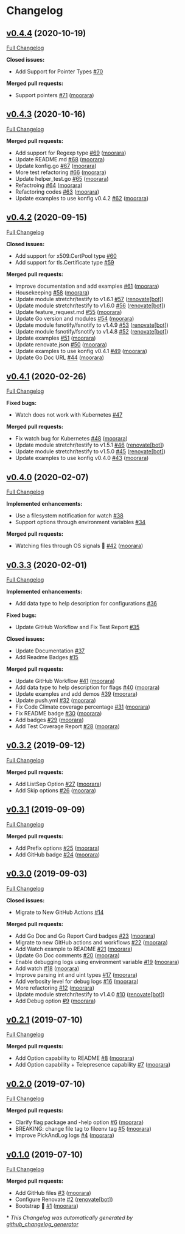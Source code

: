 # Changelog

## [v0.4.4](https://github.com/moorara/konfig/tree/v0.4.4) (2020-10-19)

[Full Changelog](https://github.com/moorara/konfig/compare/v0.4.3...v0.4.4)

**Closed issues:**

- Add Support for Pointer Types [\#70](https://github.com/moorara/konfig/issues/70)

**Merged pull requests:**

- Support pointers [\#71](https://github.com/moorara/konfig/pull/71) ([moorara](https://github.com/moorara))

## [v0.4.3](https://github.com/moorara/konfig/tree/v0.4.3) (2020-10-16)

[Full Changelog](https://github.com/moorara/konfig/compare/v0.4.2...v0.4.3)

**Merged pull requests:**

- Add support for Regexp type [\#69](https://github.com/moorara/konfig/pull/69) ([moorara](https://github.com/moorara))
- Update README.md [\#68](https://github.com/moorara/konfig/pull/68) ([moorara](https://github.com/moorara))
- Update konfig.go [\#67](https://github.com/moorara/konfig/pull/67) ([moorara](https://github.com/moorara))
- More test refactoring [\#66](https://github.com/moorara/konfig/pull/66) ([moorara](https://github.com/moorara))
- Update helper\_test.go [\#65](https://github.com/moorara/konfig/pull/65) ([moorara](https://github.com/moorara))
- Refactroing [\#64](https://github.com/moorara/konfig/pull/64) ([moorara](https://github.com/moorara))
- Refactoring codes [\#63](https://github.com/moorara/konfig/pull/63) ([moorara](https://github.com/moorara))
- Update examples to use konfig v0.4.2 [\#62](https://github.com/moorara/konfig/pull/62) ([moorara](https://github.com/moorara))

## [v0.4.2](https://github.com/moorara/konfig/tree/v0.4.2) (2020-09-15)

[Full Changelog](https://github.com/moorara/konfig/compare/v0.4.1...v0.4.2)

**Closed issues:**

- Add support for x509.CertPool type [\#60](https://github.com/moorara/konfig/issues/60)
- Add support for tls.Certificate type [\#59](https://github.com/moorara/konfig/issues/59)

**Merged pull requests:**

- Improve documentation and add examples [\#61](https://github.com/moorara/konfig/pull/61) ([moorara](https://github.com/moorara))
- Housekeeping [\#58](https://github.com/moorara/konfig/pull/58) ([moorara](https://github.com/moorara))
- Update module stretchr/testify to v1.6.1 [\#57](https://github.com/moorara/konfig/pull/57) ([renovate[bot]](https://github.com/apps/renovate))
- Update module stretchr/testify to v1.6.0 [\#56](https://github.com/moorara/konfig/pull/56) ([renovate[bot]](https://github.com/apps/renovate))
- Update feature\_request.md [\#55](https://github.com/moorara/konfig/pull/55) ([moorara](https://github.com/moorara))
- Update Go version and modules [\#54](https://github.com/moorara/konfig/pull/54) ([moorara](https://github.com/moorara))
- Update module fsnotify/fsnotify to v1.4.9 [\#53](https://github.com/moorara/konfig/pull/53) ([renovate[bot]](https://github.com/apps/renovate))
- Update module fsnotify/fsnotify to v1.4.8 [\#52](https://github.com/moorara/konfig/pull/52) ([renovate[bot]](https://github.com/apps/renovate))
- Update examples [\#51](https://github.com/moorara/konfig/pull/51) ([moorara](https://github.com/moorara))
- Update renovate.json [\#50](https://github.com/moorara/konfig/pull/50) ([moorara](https://github.com/moorara))
- Update examples to use konfig v0.4.1 [\#49](https://github.com/moorara/konfig/pull/49) ([moorara](https://github.com/moorara))
- Update Go Doc URL [\#44](https://github.com/moorara/konfig/pull/44) ([moorara](https://github.com/moorara))

## [v0.4.1](https://github.com/moorara/konfig/tree/v0.4.1) (2020-02-26)

[Full Changelog](https://github.com/moorara/konfig/compare/v0.4.0...v0.4.1)

**Fixed bugs:**

- Watch does not work with Kubernetes [\#47](https://github.com/moorara/konfig/issues/47)

**Merged pull requests:**

- Fix watch bug for Kubernetes [\#48](https://github.com/moorara/konfig/pull/48) ([moorara](https://github.com/moorara))
- Update module stretchr/testify to v1.5.1 [\#46](https://github.com/moorara/konfig/pull/46) ([renovate[bot]](https://github.com/apps/renovate))
- Update module stretchr/testify to v1.5.0 [\#45](https://github.com/moorara/konfig/pull/45) ([renovate[bot]](https://github.com/apps/renovate))
- Update examples to use konfig v0.4.0 [\#43](https://github.com/moorara/konfig/pull/43) ([moorara](https://github.com/moorara))

## [v0.4.0](https://github.com/moorara/konfig/tree/v0.4.0) (2020-02-07)

[Full Changelog](https://github.com/moorara/konfig/compare/v0.3.3...v0.4.0)

**Implemented enhancements:**

- Use a filesystem notification for watch [\#38](https://github.com/moorara/konfig/issues/38)
- Support options through environment variables [\#34](https://github.com/moorara/konfig/issues/34)

**Merged pull requests:**

- Watching files through OS signals 🎉 [\#42](https://github.com/moorara/konfig/pull/42) ([moorara](https://github.com/moorara))

## [v0.3.3](https://github.com/moorara/konfig/tree/v0.3.3) (2020-02-01)

[Full Changelog](https://github.com/moorara/konfig/compare/v0.3.2...v0.3.3)

**Implemented enhancements:**

- Add data type to help description for configurations [\#36](https://github.com/moorara/konfig/issues/36)

**Fixed bugs:**

- Update GitHub Workflow and Fix Test Report [\#35](https://github.com/moorara/konfig/issues/35)

**Closed issues:**

- Update Documentation [\#37](https://github.com/moorara/konfig/issues/37)
- Add Readme Badges [\#15](https://github.com/moorara/konfig/issues/15)

**Merged pull requests:**

- Update GitHub Workflow [\#41](https://github.com/moorara/konfig/pull/41) ([moorara](https://github.com/moorara))
- Add data type to help description for flags [\#40](https://github.com/moorara/konfig/pull/40) ([moorara](https://github.com/moorara))
- Update examples and add demos [\#39](https://github.com/moorara/konfig/pull/39) ([moorara](https://github.com/moorara))
- Update push.yml [\#32](https://github.com/moorara/konfig/pull/32) ([moorara](https://github.com/moorara))
- Fix Code Climate coverage percentage [\#31](https://github.com/moorara/konfig/pull/31) ([moorara](https://github.com/moorara))
- Fix README badge [\#30](https://github.com/moorara/konfig/pull/30) ([moorara](https://github.com/moorara))
- Add badges [\#29](https://github.com/moorara/konfig/pull/29) ([moorara](https://github.com/moorara))
- Add Test Coverage Report [\#28](https://github.com/moorara/konfig/pull/28) ([moorara](https://github.com/moorara))

## [v0.3.2](https://github.com/moorara/konfig/tree/v0.3.2) (2019-09-12)

[Full Changelog](https://github.com/moorara/konfig/compare/v0.3.1...v0.3.2)

**Merged pull requests:**

- Add ListSep Option [\#27](https://github.com/moorara/konfig/pull/27) ([moorara](https://github.com/moorara))
- Add Skip options [\#26](https://github.com/moorara/konfig/pull/26) ([moorara](https://github.com/moorara))

## [v0.3.1](https://github.com/moorara/konfig/tree/v0.3.1) (2019-09-09)

[Full Changelog](https://github.com/moorara/konfig/compare/v0.3.0...v0.3.1)

**Merged pull requests:**

- Add Prefix options [\#25](https://github.com/moorara/konfig/pull/25) ([moorara](https://github.com/moorara))
- Add GitHub badge [\#24](https://github.com/moorara/konfig/pull/24) ([moorara](https://github.com/moorara))

## [v0.3.0](https://github.com/moorara/konfig/tree/v0.3.0) (2019-09-03)

[Full Changelog](https://github.com/moorara/konfig/compare/v0.2.1...v0.3.0)

**Closed issues:**

- Migrate to New GitHub Actions [\#14](https://github.com/moorara/konfig/issues/14)

**Merged pull requests:**

- Add Go Doc and Go Report Card badges [\#23](https://github.com/moorara/konfig/pull/23) ([moorara](https://github.com/moorara))
- Migrate to new GitHub actions and workflows [\#22](https://github.com/moorara/konfig/pull/22) ([moorara](https://github.com/moorara))
- Add Watch example to README [\#21](https://github.com/moorara/konfig/pull/21) ([moorara](https://github.com/moorara))
- Update Go Doc comments [\#20](https://github.com/moorara/konfig/pull/20) ([moorara](https://github.com/moorara))
- Enable debugging logs using environment variable [\#19](https://github.com/moorara/konfig/pull/19) ([moorara](https://github.com/moorara))
- Add watch [\#18](https://github.com/moorara/konfig/pull/18) ([moorara](https://github.com/moorara))
- Improve parsing int and uint types [\#17](https://github.com/moorara/konfig/pull/17) ([moorara](https://github.com/moorara))
- Add verbosity level for debug logs [\#16](https://github.com/moorara/konfig/pull/16) ([moorara](https://github.com/moorara))
- More refactoring [\#12](https://github.com/moorara/konfig/pull/12) ([moorara](https://github.com/moorara))
- Update module stretchr/testify to v1.4.0 [\#10](https://github.com/moorara/konfig/pull/10) ([renovate[bot]](https://github.com/apps/renovate))
- Add Debug option [\#9](https://github.com/moorara/konfig/pull/9) ([moorara](https://github.com/moorara))

## [v0.2.1](https://github.com/moorara/konfig/tree/v0.2.1) (2019-07-10)

[Full Changelog](https://github.com/moorara/konfig/compare/v0.2.0...v0.2.1)

**Merged pull requests:**

- Add Option capability to README [\#8](https://github.com/moorara/konfig/pull/8) ([moorara](https://github.com/moorara))
- Add Option capability + Telepresence capability [\#7](https://github.com/moorara/konfig/pull/7) ([moorara](https://github.com/moorara))

## [v0.2.0](https://github.com/moorara/konfig/tree/v0.2.0) (2019-07-10)

[Full Changelog](https://github.com/moorara/konfig/compare/v0.1.0...v0.2.0)

**Merged pull requests:**

- Clarify flag package and -help option [\#6](https://github.com/moorara/konfig/pull/6) ([moorara](https://github.com/moorara))
- BREAKING: change file tag to fileenv tag [\#5](https://github.com/moorara/konfig/pull/5) ([moorara](https://github.com/moorara))
- Improve PickAndLog logs [\#4](https://github.com/moorara/konfig/pull/4) ([moorara](https://github.com/moorara))

## [v0.1.0](https://github.com/moorara/konfig/tree/v0.1.0) (2019-07-10)

[Full Changelog](https://github.com/moorara/konfig/compare/b431dbb676c8db79ee382fac16d3f40536ad572d...v0.1.0)

**Merged pull requests:**

- Add GitHub files [\#3](https://github.com/moorara/konfig/pull/3) ([moorara](https://github.com/moorara))
- Configure Renovate [\#2](https://github.com/moorara/konfig/pull/2) ([renovate[bot]](https://github.com/apps/renovate))
- Bootstrap 🚀 [\#1](https://github.com/moorara/konfig/pull/1) ([moorara](https://github.com/moorara))



\* *This Changelog was automatically generated by [github_changelog_generator](https://github.com/github-changelog-generator/github-changelog-generator)*
